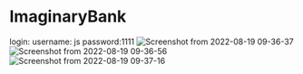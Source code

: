 # ImaginaryBank

login:
username: js
password:1111
![Screenshot from 2022-08-19 09-36-37](https://user-images.githubusercontent.com/87872185/185539367-c095c8be-32ef-47ac-8ee3-d39122553061.png)
![Screenshot from 2022-08-19 09-36-56](https://user-images.githubusercontent.com/87872185/185539372-fb54b850-d881-480f-9ae2-cae69d426c26.png)
![Screenshot from 2022-08-19 09-37-16](https://user-images.githubusercontent.com/87872185/185539375-ffe6fb76-b72e-444f-a073-7e0eed3fb40d.png)
